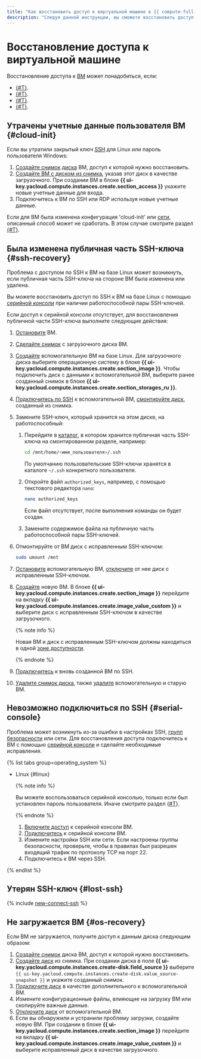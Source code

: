 ```yaml
---
title: "Как восстановить доступ к виртуальной машине в {{ compute-full-name }}"
description: "Следуя данной инструкции, вы сможете восстановить доступ к виртуальной машине." 
---
```


# Восстановление доступа к виртуальной машине

Восстановление доступа к [ВМ](../../concepts/vm.md) может понадобиться, если:
* [{#T}](#cloud-init).
* [{#T}](#ssh-recovery).
* [{#T}](#serial-console).
* [{#T}](#os-recovery).

## Утрачены учетные данные пользователя ВМ {#cloud-init}

Если вы утратили закрытый ключ [SSH](../../../glossary/ssh-keygen.md) для Linux или пароль пользователя Windows:
1. [Создайте снимок](../disk-control/create-snapshot.md) [диска](../../concepts/disk.md) ВМ, доступ к которой нужно восстановить.
1. [Создайте ВМ с диском из снимка](../vm-create/create-from-snapshots.md), указав этот диск в качестве загрузочного. При создании ВМ в блоке **{{ ui-key.yacloud.compute.instances.create.section_access }}** укажите новые учетные данные для входа.
1. Подключитесь к ВМ по SSH или RDP используя новые учетные данные.

Если для ВМ была изменена конфигурация 'cloud-init' или [сети](../../../vpc/concepts/network.md#network), описанный способ может не сработать. В этом случае смотрите раздел [{#T}](#os-recovery).

## Была изменена публичная часть SSH-ключа {#ssh-recovery}

Проблема с доступом по SSH к ВМ на базе Linux может возникнуть, если публичная часть SSH-ключа на стороне ВМ была изменена или удалена.

Вы можете восстановить доступ по SSH к ВМ на базе Linux с помощью [серийной консоли](#serial-console) при наличии работоспособной пары SSH-ключей.

Если доступ к серийной консоли отсутствует, для восстановления публичной части SSH-ключа выполните следующие действия:
1. [Остановите](../vm-control/vm-stop-and-start.md) ВМ.
1. [Сделайте снимок](../disk-control/create-snapshot.md) с загрузочного диска ВМ.
1. [Создайте](../vm-create/create-from-snapshots.md) вспомогательную ВМ на базе Linux. Для загрузочного диска выберите операционную систему в блоке **{{ ui-key.yacloud.compute.instances.create.section_image }}**. Чтобы подключить диск с данными к вспомогательной ВМ, выберите ранее созданный снимок в блоке **{{ ui-key.yacloud.compute.instances.create.section_storages_ru }}**.
1. [Подключитесь по SSH](../vm-connect/ssh.md) к вспомогательной ВМ, [смонтируйте диск](../vm-control/vm-attach-disk.md#mount-disk-and-fix-uuid), созданный из снимка.
1. Замените SSH-ключ, который хранится на этом диске, на работоспособный:
   1. Перейдите в [каталог](../../../resource-manager/concepts/resources-hierarchy.md#folder), в котором хранится публичная часть SSH-ключа на смонтированном разделе, например:

      ```bash
      cd /mnt/home/<имя_пользователя>/.ssh
      ```

      По умолчанию пользовательские SSH-ключи хранятся в каталоге `~/.ssh` конкретного пользователя.
   1. Откройте файл `authorized_keys`, например, с помощью текстового редактора `nano`:

      ```bash
      nano authorized_keys
      ```

      Если файл отсутствует, после выполнения команды он будет создан.
   1. Замените содержимое файла на публичную часть работоспособной пары SSH-ключей.
1. Отмонтируйте от ВМ диск с исправленным SSH-ключом:

   ```bash
   sudo umount /mnt
   ```

1. [Остановите](../vm-control/vm-stop-and-start.md) вспомогательную ВМ, [отключите](../vm-control/vm-detach-disk.md) от нее диск с исправленным SSH-ключом.
1. [Создайте](../vm-create/create-from-disks.md) новую ВМ. В блоке **{{ ui-key.yacloud.compute.instances.create.section_image }}** перейдите на вкладку **{{ ui-key.yacloud.compute.instances.create.image_value_custom }}** и выберите диск с исправленным SSH-ключом в качестве загрузочного.

   {% note info %}

   Новая ВМ и диск с исправленным SSH-ключом должны находиться в одной [зоне доступности](../../../overview/concepts/geo-scope.md).

   {% endnote %}

1. [Подключитесь](../vm-connect/ssh.md) к вновь созданной ВМ по SSH.
1. [Удалите снимок диска](../snapshot-control/delete.md), также [удалите](../vm-control/vm-delete.md) вспомогательную и старую ВМ.

## Невозможно подключиться по SSH  {#serial-console}

Проблема может возникнуть из-за ошибки в настройках SSH, [групп безопасности](../../../vpc/concepts/security-groups.md) или сети. Для восстановления доступа подключитесь к ВМ с помощью [серийной консоли](../serial-console/index.md) и сделайте необходимые исправления.

{% list tabs group=operating_system %}

- Linux {#linux}

  {% note info %}

  Вы можете воспользоваться серийной консолью, только если был установлен пароль пользователя. Иначе смотрите раздел [{#T}](#os-recovery).

  {% endnote %}

  1. [Включите доступ](../serial-console/index.md#turn-on-for-current-instance) к серийной консоли ВМ.
  1. [Подключитесь](../serial-console/connect-cli.md#connect-to-serial-console) к серийной консоли ВМ.
  1. Измените настройки SSH или сети. Если настроены группы безопасности, проверьте, чтобы в правилах был разрешен входящий трафик по протоколу TCP на порт 22.
  1. Подключитесь к ВМ через SSH.


{% endlist %}

## Утерян SSH-ключ {#lost-ssh}

{% include [new-connect-ssh](../../../_qa/compute/new-connect-ssh.md) %}

## Не загружается ВМ {#os-recovery}

Если ВМ не загружается, получите доступ к данным диска следующим образом:
1. [Создайте снимок](../disk-control/create-snapshot.md) диска ВМ, доступ к которой нужно восстановить.
1. [Создайте диск](../disk-create/empty.md) из снимка. При создании диска в поле **{{ ui-key.yacloud.compute.instances.create-disk.field_source }}** выберите `{{ ui-key.yacloud.compute.instances.create-disk.value_source-snapshot }}` и укажите созданный снимок.
1. [Подключите диск](../vm-control/vm-attach-disk.md) в качестве дополнительного к вспомогательной ВМ.
1. Измените конфигурационные файлы, влияющие на загрузку ВМ или скопируйте важные данные.
1. [Отключите диск](../vm-control/vm-detach-disk.md) от вспомогательной ВМ.
1. Если вы обнаружили и устранили проблему загрузки, создайте новую ВМ. При создании в блоке **{{ ui-key.yacloud.compute.instances.create.section_image }}** перейдите на вкладку **{{ ui-key.yacloud.compute.instances.create.image_value_custom }}** и выберите исправленный диск в качестве загрузочного.